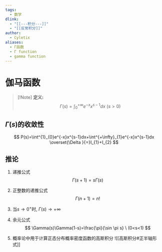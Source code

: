 ```yaml
---
tags:
  - 数学
dlink:
  - "[[---积分---]]"
  - "[[反常积分]]"
author:
  - Cyletix
aliases:
  - Γ函数
  - Γ function
  - gamma function
---
```

# 伽马函数
>[!Note] **定义:** 
>$$\Gamma(s)=\int^{+\infty}_{0}e^{-x}x^{s-1}dx \ (s>0)$$

## $\Gamma(s)$的收敛性
$$
P(s)=\int^{1}_{0}e^{-x}x^{s-1}dx+\int^{+\infty}_{1}e^{-x}x^{s-1}dx \overset{\Delta }{=}I_{1}+I_{2}
$$
## 推论
1. 递推公式
$$
\Gamma(s+1)=s\Gamma (s)
$$
2. 正整数的递推公式
$$
\Gamma(n+1)=n!
$$
3. 当$s\to{0^+}$时,  $\Gamma(s)\to+\infty$ 
4. 余元公式
$$
\Gamma(s)\Gamma(1-s)=\frac{\pi}{\sin \pi s} \ (0<s<1)
$$

5. 概率论中用于计算正态分布概率密度函数的高斯积分
![[高斯积分#正半轴形式]]

